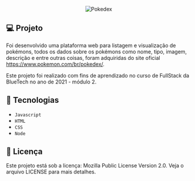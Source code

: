 <p align="center">
  <img src="/public/img/Pokédex_logo.png" alt="Pokedex"/>
</p>


## 💻 Projeto

Foi desenvolvido uma plataforma web para listagem e visualização de pokémons, todos os dados sobre os pokémons como nome, tipo, imagem, descrição e entre outras coisas, foram adquiridas do site oficial https://www.pokemon.com/br/pokedex/.

Este projeto foi realizado com fins de aprendizado no curso de FullStack da BlueTech no ano de 2021 - módulo 2.

## 🚀 Tecnologias 

- `Javascript`
- `HTML`
- `CSS`
- `Node`


## 📝 Licença 
Este projeto está sob a licença: Mozilla Public License Version 2.0. 
Veja o arquivo LICENSE para mais detalhes.